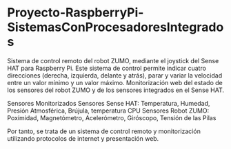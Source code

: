# Proyecto-RaspberryPi-SistemasConProcesadoresIntegrados

Sistema de control remoto del robot ZUMO, mediante el joystick del Sense HAT para Raspberry Pi. Este sistema de control permite indicar cuatro direcciones (derecha, izquierda, delante y atrás), parar y variar la velocidad entre un valor mínimo y un valor máximo. Monitorización web del estado de los sensores del robot ZUMO y de los sensores integrados en el Sense HAT.

Sensores Monitorizados
Sensores Sense HAT: Temperatura, Humedad, Presión Atmosférica, Brújula, temperatura CPU
Sensores Robot ZUMO: Poxímidad, Magnetómetro, Acelerómetro, Giróscopo, Tensión de las Pilas

Por tanto, se trata de un sistema de control remoto y monitorización utilizando protocolos de internet y presentación web.



